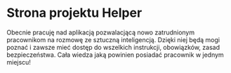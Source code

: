 # Strona projektu Helper

Obecnie pracuję nad aplikacją pozwalacjącą nowo zatrudnionym pracownikom na rozmowę ze sztuczną inteligencją. Dzięki niej będą mogi poznać i zawsze mieć dostęp do wszelkich instrukcji, obowiązków, zasad bezpieczeństwa. Cała wiedza jaką powinien posiadać pracownik w jednym miejscu!
